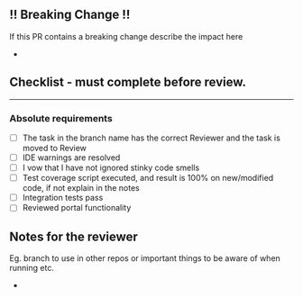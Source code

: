## !! Breaking Change !!

If this PR contains a breaking change describe the impact here

-

## Checklist - must complete before review.

---

### Absolute requirements

- [ ] The task in the branch name has the correct Reviewer and the task is moved to Review
- [ ] IDE warnings are resolved
- [ ] I vow that I have not ignored stinky code smells
- [ ] Test coverage script executed, and result is 100% on new/modified code, if not explain in the notes
- [ ] Integration tests pass
- [ ] Reviewed portal functionality

## Notes for the reviewer

Eg. branch to use in other repos or important things to be aware of when running etc.

-
